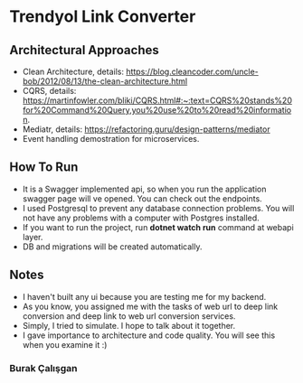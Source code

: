 # Trendyol Link Converter

## Architectural Approaches
 * Clean Architecture, details: https://blog.cleancoder.com/uncle-bob/2012/08/13/the-clean-architecture.html
 * CQRS, details: https://martinfowler.com/bliki/CQRS.html#:~:text=CQRS%20stands%20for%20Command%20Query,you%20use%20to%20read%20information.
 * Mediatr, details: https://refactoring.guru/design-patterns/mediator
 * Event handling demostration for microservices.

## How To Run
 * It is a Swagger implemented api, so when you run the application swagger page will ve opened. You can check out the endpoints.
 * I used Postgresql to prevent any database connection problems. You will not have any problems with a computer with Postgres installed. 
 * If you want to run the project, run **dotnet watch run** command at webapi layer.
 * DB and migrations will be created automatically.

 ## Notes
 * I haven't built any ui because you are testing me for my backend.
 * As you know, you assigned me with the tasks of web url to deep link conversion and deep link to web url conversion services.
 * Simply, I tried to simulate. I hope to talk about it together.
 * I gave importance to architecture and code quality. You will see this when you examine it :)

 ### Burak Çalışgan
